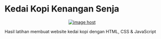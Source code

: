 # Kedai Kopi Kenangan Senja

<p align="center">
  <a href="https://lh3.googleusercontent.com/u/1/drive-viewer/AEYmBYSQAQe1w7La8EptY8zpXHU8mtnQf87krxdLoRzriUtMfPbLlkO2T8EDxPV1i0mQfQ9sa3TwlHC-pW__cepN2GMWJHJsaw=w1920-h955" target="_blank"><img src="https://lh3.googleusercontent.com/u/1/drive-viewer/AEYmBYSQAQe1w7La8EptY8zpXHU8mtnQf87krxdLoRzriUtMfPbLlkO2T8EDxPV1i0mQfQ9sa3TwlHC-pW__cepN2GMWJHJsaw=w1920-h955" alt="image host"/></a>
</p>

Hasil latihan membuat website kedai kopi dengan HTML, CSS & JavaScript
